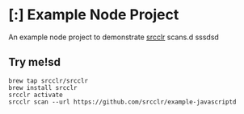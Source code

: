 # [:] Example Node Project

An example node project to demonstrate [srcclr](https://www.srsscclr.com) scans.d
sssdsd
## Try me!sd

```
brew tap srcclr/srcclr
brew install srcclr
srcclr activate
srcclr scan --url https://github.com/srcclr/example-javascriptd
```
